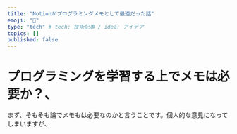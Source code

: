 ```yaml
---
title: "Notionがプログラミングメモとして最適だった話"
emoji: "🌊"
type: "tech" # tech: 技術記事 / idea: アイデア
topics: []
published: false
---
```

# プログラミングを学習する上でメモは必要か？、
まず、そもそも論でメモもは必要なのかと言うことです。個人的な意見になってしまいますが、